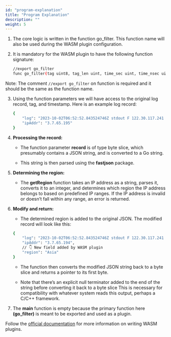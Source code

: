```yaml
---
id: "program-explanation"
title: "Program Explanation"
description: ""
weight: 5
---
```


1. The core logic is written in the function go_filter. This function name will also be used during the WASM plugin configuration.

2. It is mandatory for the WASM plugin to have the following function signature:
    ```bash
    //export go_filter
    func go_filter(tag uint8, tag_len uint, time_sec uint, time_nsec uint, record uint8, record_len uint) *uint8
    ```
Note: The comment `//export go_filter` on function is required and it should be the same as the function name.

3. Using the function parameters we will have access to the original log record, tag, and timestamp. Here is an example log record:
    ```bash
    {
        "log": "2023-10-02T06:52:52.843524746Z stdout F 122.30.117.241 - - [02/Oct/2023:06:52:23 +0000] GET /vortals HTTP/1.0 204 12615",
        "ipAddr": "3.7.65.195"
    }
    ```

4. **Processing the record:**

    - The function parameter **record** is of type byte slice, which presumably contains a JSON string, and is converted to a Go string.

    - This string is then parsed using the **fastjson** package.

5. **Determining the region:**

    - The **getRegion** function takes an IP address as a string, parses it, converts it to an integer, and determines which region the IP address belongs to based on predefined IP ranges. If the IP address is invalid or doesn’t fall within any range, an error is returned.

6. **Modify and return:**

    - The determined region is added to the original JSON. The modified record will look like this:
    
    ```bash
    {
        "log": "2023-10-02T06:52:52.843524746Z stdout F 122.30.117.241 - - [02/Oct/2023:06:52:23 +0000] GET /vortals HTTP/1.0 204 12615",
        "ipAddr": "3.7.65.194",
        // 👇 New field added by WASM plugin
        "region": "Asia"
    }
    ```

    - The function then converts the modified JSON string back to a byte slice and returns a pointer to its first byte.

    - Note that there’s an explicit null terminator added to the end of the string before converting it back to a byte slice This is necessary for compatibility with whatever system reads this output, perhaps a C/C++ framework.

7. The **main** function is empty because the primary function here **(go_filter)** is meant to be exported and used as a plugin.

Follow the [official documentation](https://docs.fluentbit.io/manual/development/wasm-filter-plugins) for more information on writing WASM plugins.